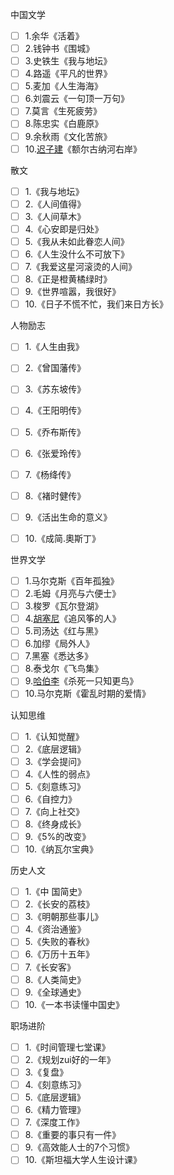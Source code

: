 中国文学

- [ ] 1.余华《活着》
- [ ] 2.钱钟书《围城》
- [ ] 3.史铁生《我与地坛》
- [ ] 4.路遥《平凡的世界》
- [ ] 5.麦加《人生海海》
- [ ] 6.刘震云《一句顶一万句》
- [ ] 7.莫言《生死疲劳》
- [ ] 8.陈忠实《白鹿原》
- [ ] 9.余秋雨《文化苦旅》
- [ ] 10.[迟子建](https://zhida.zhihu.com/search?content_id=239853817&content_type=Article&match_order=1&q=%E8%BF%9F%E5%AD%90%E5%BB%BA&zhida_source=entity)《额尔古纳河右岸》

散文

- [ ] 1.《我与地坛》
- [ ] 2.《人间值得》
- [ ] 3.《人间草木》
- [ ] 4.《心安即是归处》
- [ ] 5.《我从未如此眷恋人间》
- [ ] 6.《人生没什么不可放下》
- [ ] 7.《我爱这星河滚烫的人间》
- [ ] 8.《正是橙黄橘绿时》
- [ ] 9.《世界喧嚣，我很好》
- [ ] 10.《日子不慌不忙，我们来日方长》

人物励志

- [ ] 1.《人生由我》
- [ ] 2.《曾国藩传》
- [ ] 3.《苏东坡传》
- [ ] 4.《王阳明传》
- [ ] 5.《乔布斯传》
- [ ] 6.《张爱玲传》
- [ ] 7.《杨绛传》
- [ ] 8.《褚时健传》
- [ ] 9.《活出生命的意义》
- [ ] 10.《成简.奧斯丁》
  

世界文学

- [ ] 1.马尔克斯《百年孤独》
- [ ] 2.毛姆《月亮与六便士》
- [ ] 3.梭罗《瓦尔登湖》
- [ ] 4.[胡塞尼](https://zhida.zhihu.com/search?content_id=239853817&content_type=Article&match_order=1&q=%E8%83%A1%E5%A1%9E%E5%B0%BC&zhida_source=entity)《追风筝的人》
- [ ] 5.司汤达《红与黑》
- [ ] 6.加缪《局外人》
- [ ] 7.黑塞《悉达多》
- [ ] 8.泰戈尔《飞鸟集》
- [ ] 9.[哈伯李](https://zhida.zhihu.com/search?content_id=239853817&content_type=Article&match_order=1&q=%E5%93%88%E4%BC%AF%E6%9D%8E&zhida_source=entity)《杀死一只知更鸟》
- [ ] 10.马尔克斯《霍乱时期的爱情》

认知思维

- [ ] 1.《认知觉醒》
- [ ] 2.《底层逻辑》
- [ ] 3.《学会提问》
- [ ] 4.《人性的弱点》
- [ ] 5.《刻意练习》
- [ ] 6.《自控力》
- [ ] 7.《向上社交》
- [ ] 8.《终身成长》
- [ ] 9.《5%的改变》
- [ ] 10.《纳瓦尔宝典》

历史人文

- [ ] 1.《中 国简史》
- [ ] 2.《长安的荔枝》
- [ ] 3.《明朝那些事儿》
- [ ] 4.《资治通鉴》
- [ ] 5.《失败的春秋》
- [ ] 6.《万历十五年》
- [ ] 7.《长安客》
- [ ] 8.《人类简史》
- [ ] 9.《全球通史》
- [ ] 10.《一本书读懂中国史》

️职场进阶

- [ ] 1.《时间管理七堂课》
- [ ] 2.《规划zui好的一年》
- [ ] 3.《复盘》
- [ ] 4.《刻意练习》
- [ ] 5.《底层逻辑》
- [ ] 6.《精力管理》
- [ ] 7.《深度工作》
- [ ] 8.《重要的事只有一件》
- [ ] 9.《高效能人士的7个习惯》
- [ ] 10.《斯坦福大学人生设计课》